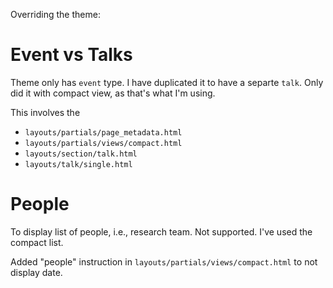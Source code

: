 Overriding the theme:

# Event vs Talks

Theme only has `event` type. I have duplicated it to have a separte `talk`. Only did it with compact view, as that's what I'm using.

This involves the
- `layouts/partials/page_metadata.html`
- `layouts/partials/views/compact.html`
- `layouts/section/talk.html`
- `layouts/talk/single.html`

# People

To display list of people, i.e., research team. Not supported. I've used the compact list.

Added "people" instruction in `layouts/partials/views/compact.html` to not display date. 
